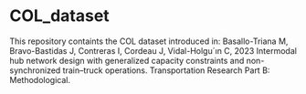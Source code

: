 # COL_dataset
This repository containts the COL dataset introduced in: Basallo-Triana M, Bravo-Bastidas J, Contreras I, Cordeau J, Vidal-Holgu´ın C, 2023 Intermodal hub network design with generalized capacity constraints and non-synchronized train–truck operations. Transportation Research Part B: Methodological.
